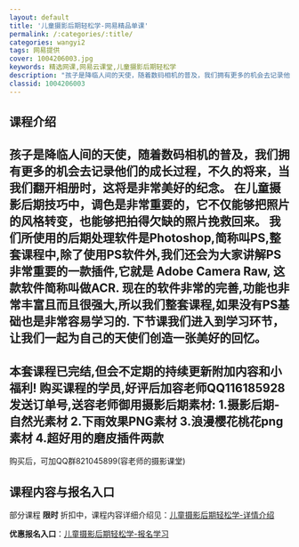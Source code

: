 ```yaml
---
layout: default
title: '儿童摄影后期轻松学-网易精品单课'
permalink: /:categories/:title/
categories: wangyi2
tags: 网易提供
cover: 1004206003.jpg
keywords: 精选网课,网易云课堂,儿童摄影后期轻松学
description: "孩子是降临人间的天使，随着数码相机的普及，我们拥有更多的机会去记录他们的成长过程，不久的将来，当我们翻开相册时，这将是非常美好的纪念。在儿童摄影后期技巧中，调色是非常重要的，它不仅能够把照片"
classid: 1004206003
---
```


## 课程介绍

孩子是降临人间的天使，随着数码相机的普及，我们拥有更多的机会去记录他们的成长过程，不久的将来，当我们翻开相册时，这将是非常美好的纪念。
        在儿童摄影后期技巧中，调色是非常重要的，它不仅能够把照片的风格转变，也能够把拍得欠缺的照片挽救回来。
        我们所使用的后期处理软件是Photoshop,简称叫PS,整套课程中,除了使用PS软件外,我们还会为大家讲解PS非常重要的一款插件,它就是 Adobe Camera Raw, 这款软件简称叫做ACR.
       现在的软件非常的完善,功能也非常丰富且而且很强大,所以我们整套课程,如果没有PS基础也是非常容易学习的.
下节课我们进入到学习环节，让我们一起为自己的天使们创造一张美好的回忆。
------------------------
本套课程已完结,但会不定期的持续更新附加内容和小福利!
购买课程的学员,好评后加容老师QQ116185928发送订单号,送容老师御用摄影后期素材:
1.摄影后期-自然光素材
2.下雨效果PNG素材
3.浪漫樱花桃花png素材
4.超好用的磨皮插件两款
--------------------------------------
购买后，可加QQ群821045899(容老师的摄影课堂)

## 课程内容与报名入口

部分课程 **限时** 折扣中，课程内容详细介绍见：[儿童摄影后期轻松学-详情介绍](https://study.163.com/course/introduction/1004206003.htm?share=1&shareId=1025206652&utm_campaign=share&utm_medium=iphoneShare&utm_source=&utm_u=1025206652)

**优惠报名入口**：[儿童摄影后期轻松学-报名学习](https://study.163.com/course/introduction/1004206003.htm?share=1&shareId=1025206652&utm_campaign=share&utm_medium=iphoneShare&utm_source=&utm_u=1025206652)

